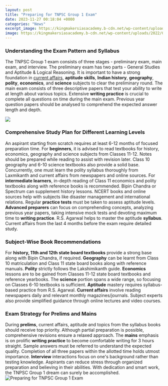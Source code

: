```yaml
---
layout: post
title: "Preparing for TNPSC Group 1 Exam"
date: 2023-11-27 00:18:04 +0000
categories: "News"
excerpt_image: https://kingmakersiasacademy.b-cdn.net/wp-content/uploads/2022/06/free-seminar-1024x1024.jpg
image: https://kingmakersiasacademy.b-cdn.net/wp-content/uploads/2022/06/free-seminar-1024x1024.jpg
---
```


### Understanding the Exam Pattern and Syllabus 
The TNPSC Group 1 exam consists of three stages - preliminary exam, main exam, and interview. The preliminary exam has two parts - General Studies and Aptitude & Logical Reasoning. It is important to have a strong foundation in [current affairs](https://fistore.mysenprints.com/collection/abdallah), **aptitude skills**, **Indian history**, **geography**, **polity**, **economics**, and **science** subjects to clear the preliminary round. 
The main exam consists of three descriptive papers that test your ability to write at length about various topics. Extensive **writing practice** is crucial to complete all questions on time during the main exam. Previous year question papers should be analysed to comprehend the expected answer length and depth.

![](https://image.slidesharecdn.com/tnpscgroup1mainexampreparationsolvedpaperbook-150423001312-conversion-gate02/95/tnpsc-group-1-main-exam-preparation-solved-paper-book-5-1024.jpg?cb=1429749472)
### Comprehensive Study Plan for Different Learning Levels
An aspirant starting from scratch requires at least 6-12 months of focused preparation time. For **beginners**, it is advised to read textbooks for history, economics, geography and science subjects from Classes 11-12. Notes should be prepared while reading to assist with revision later. Class 10 geography and 6-10 science textbooks also provide a solid base. Concurrently, one must learn the polity syllabus thoroughly from Laxmikanth and current affairs from newspapers and online sources. 
For **intermediate learners**, in-depth reading of Class 11 economics and polity textbooks along with reference books is recommended. Bipin Chandra or Spectrum can supplement history lessons. NCERT books and online sources help with subjects like disaster management and international relations. Regular **practice tests** must be taken to assess aptitude levels.
**Advanced preparers** can focus on comprehending concepts, analyzing previous year papers, taking intensive mock tests and devoting maximum time to **writing practice**. R.S. Agarwal helps to master the aptitude **syllabus**. Current affairs from the last 4 months before the exam require detailed study.
### Subject-Wise Book Recommendations 
For **history, 11th and 12th state board textbooks** provide a strong base along with Bipin Chandra, if required. **Geography** can be learnt from Class 10 matriculation and Class 11 state board books along with reference manuals. **Polity** strictly follows the Lakshimikanth guide. **Economics** lessons are to be gained from Classes 11-12 state board textbooks and reference yearbooks. 
The **science** portion spans a wide range, so focusing on Classes 6-10 textbooks is sufficient. **Aptitude** mastery requires syllabus-based practice from R.S. Agarwal. **Current affairs** involve reading newspapers daily and relevant monthly magazines/journals. Subject experts also provide simplified guidance through online lectures and video courses.
### Exam Strategy for Prelims and Mains 
During **prelims**, current affairs, aptitude and topics from the syllabus books should receive top priority. Although partial preparation is possible, comprehensive revisions ensure a relaxed approach. 
The **mains** emphasis is on prolific **writing practice** to become comfortable writing for 3 hours straight. Sample answers must be referred to understand the expected quality. Completion of all three papers within the allotted time holds utmost importance. 
**Interview** interactions focus on one's background rather than testing knowledge. Aspirants can reduce stress through organized preparation and believing in their abilities. With dedication and smart work, the TNPSC Group 1 dream can surely be accomplished.
![Preparing for TNPSC Group 1 Exam](https://kingmakersiasacademy.b-cdn.net/wp-content/uploads/2022/06/free-seminar-1024x1024.jpg)